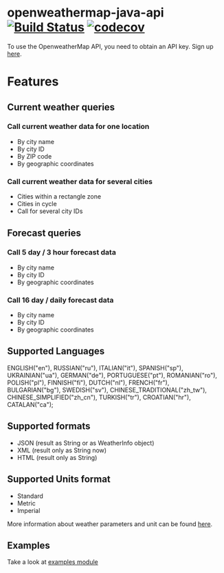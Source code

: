 openweathermap-java-api
[![Build Status][ci-shield]][ci-link]
[![codecov][codecov-shield]][codecov-link]
=====

To use the OpenweatherMap API, you need to obtain an API key. Sign up [here][openweathermap-signup].


[openweathermap-signup]: http://home.openweathermap.org/users/sign_up

# Features

## Current weather queries

### Call current weather data for one location

- By city name
- By city ID
- By ZIP code
- By geographic coordinates

### Call current weather data for several cities

- Cities within a rectangle zone
- Cities in cycle
- Call for several city IDs

## Forecast queries

### Call 5 day / 3 hour forecast data

- By city name
- By city ID
- By geographic coordinates

### Call 16 day / daily forecast data

- By city name
- By city ID
- By geographic coordinates

## Supported Languages

ENGLISH("en"),
RUSSIAN("ru"),
ITALIAN("it"),
SPANISH("sp"),
UKRAINIAN("ua"),
GERMAN("de"),
PORTUGUESE("pt"),
ROMANIAN("ro"),
POLISH("pl"),
FINNISH("fi"),
DUTCH("nl"),
FRENCH("fr"),
BULGARIAN("bg"),
SWEDISH("sv"),
CHINESE_TRADITIONAL("zh_tw"),
CHINESE_SIMPLIFIED("zh_cn"),
TURKISH("tr"),
CROATIAN("hr"),
CATALAN("ca");

## Supported formats

- JSON (result as String or as WeatherInfo object)
- XML (result only as String now)
- HTML (result only as String)

## Supported Units format

- Standard
- Metric
- Imperial

More information about weather parameters and unit can be
found [here](http://openweathermap.org/weather-data).

## Examples

Take a look at [examples module](./api-examples)

[ci-shield]: https://travis-ci.org/xSAVIKx/openweathermap-java-api.svg?branch=development

[ci-link]: https://travis-ci.org/xSAVIKx/openweathermap-java-api

[codecov-shield]: https://codecov.io/gh/xSAVIKx/openweathermap-java-api/branch/development/graph/badge.svg

[codecov-link]: https://codecov.io/gh/xSAVIKx/openweathermap-java-api
